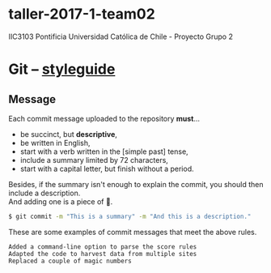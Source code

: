 # taller-2017-1-team02
IIC3103 Pontificia Universidad Católica de Chile - Proyecto Grupo 2


# Git – [styleguide](https://gist.github.com/nebil/f96a2f0bfe1e059d589d6a2190a2ac81)

## Message

Each commit message uploaded to the repository **must**...

- be succinct, but **descriptive**,
- be written in English,
- start with a verb written in the [simple past] tense,
- include a summary limited by 72 characters,
- start with a capital letter, but finish without a period.

Besides, if the summary isn't enough to explain the commit,
you should then include a description.  
And adding one is a piece of :cake:.

```sh
$ git commit -m "This is a summary" -m "And this is a description."
```

These are some examples of commit messages that meet the above rules.

`Added a command-line option to parse the score rules`  
`Adapted the code to harvest data from multiple sites`  
`Replaced a couple of magic numbers`

